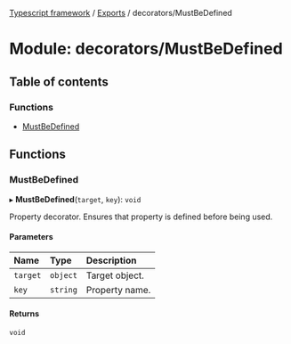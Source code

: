 [Typescript framework](../index.md) / [Exports](../modules.md) / decorators/MustBeDefined

# Module: decorators/MustBeDefined

## Table of contents

### Functions

- [MustBeDefined](decorators_MustBeDefined.md#mustbedefined)

## Functions

### MustBeDefined

▸ **MustBeDefined**(`target`, `key`): `void`

Property decorator. Ensures that property is defined before being used.

#### Parameters

| Name | Type | Description |
| :------ | :------ | :------ |
| `target` | `object` | Target object. |
| `key` | `string` | Property name. |

#### Returns

`void`
